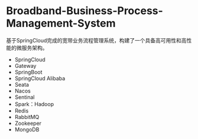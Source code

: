 # Broadband-Business-Process-Management-System
基于SpringCloud完成的宽带业务流程管理系统，构建了一个具备高可用性和高性能的微服务架构。
- SpringCloud
- Gateway
- SpringBoot
- SpringCloud Alibaba
- Seata
- Nacos
- Sentinal
- Spark：Hadoop
- Redis
- RabbitMQ
- Zookeeper
- MongoDB
